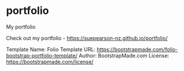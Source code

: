 # portfolio
My portfolio

Check out my portfolio - https://suepearson-nz.github.io/portfolio/


Template Name: Folio
Template URL: https://bootstrapmade.com/folio-bootstrap-portfolio-template/
Author: BootstrapMade.com
License: https://bootstrapmade.com/license/
